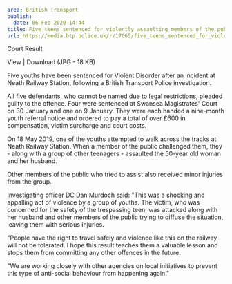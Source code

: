 ```yaml
area: British Transport
publish:
  date: 06 Feb 2020 14:44
title: Five teens sentenced for violently assaulting members of the public - Neath, Wales
url: https://media.btp.police.uk/r/17065/five_teens_sentenced_for_violently_assaulting_mem
```

Court Result

View | Download (JPG - 18 KB)

Five youths have been sentenced for Violent Disorder after an incident at Neath Railway Station, following a British Transport Police investigation.

All five defendants, who cannot be named due to legal restrictions, pleaded guilty to the offence. Four were sentenced at Swansea Magistrates' Court on 30 January and one on 9 January. They were each handed a nine-month youth referral notice and ordered to pay a total of over £600 in compensation, victim surcharge and court costs.

On 18 May 2019, one of the youths attempted to walk across the tracks at Neath Railway Station. When a member of the public challenged them, they - along with a group of other teenagers - assaulted the 50-year old woman and her husband.

Other members of the public who tried to assist also received minor injuries from the group.

Investigating officer DC Dan Murdoch said: "This was a shocking and appalling act of violence by a group of youths. The victim, who was concerned for the safety of the trespassing teen, was attacked along with her husband and other members of the public trying to diffuse the situation, leaving them with serious injuries.

"People have the right to travel safely and violence like this on the railway will not be tolerated. I hope this result teaches them a valuable lesson and stops them from committing any other offences in the future.

"We are working closely with other agencies on local initiatives to prevent this type of anti-social behaviour from happening again."
